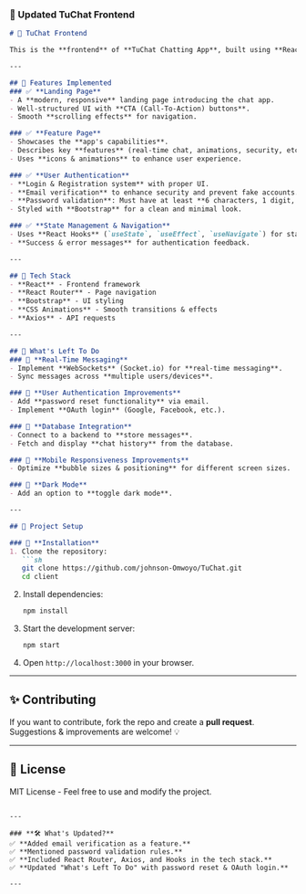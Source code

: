 ### **📌 Updated TuChat Frontend**
```md
# 🚀 TuChat Frontend

This is the **frontend** of **TuChat Chatting App**, built using **React & Bootstrap**. The frontend handles user authentication, chat UI, and real-time messaging.

---

## 📌 Features Implemented
### ✅ **Landing Page**
- A **modern, responsive** landing page introducing the chat app.
- Well-structured UI with **CTA (Call-To-Action) buttons**.
- Smooth **scrolling effects** for navigation.

### ✅ **Feature Page**
- Showcases the **app's capabilities**.
- Describes key **features** (real-time chat, animations, security, etc.).
- Uses **icons & animations** to enhance user experience.

### ✅ **User Authentication**
- **Login & Registration system** with proper UI.
- **Email verification** to enhance security and prevent fake accounts.  
- **Password validation**: Must have at least **6 characters, 1 digit, 1 uppercase, 1 lowercase, and 1 special character**.
- Styled with **Bootstrap** for a clean and minimal look.

### ✅ **State Management & Navigation**
- Uses **React Hooks** (`useState`, `useEffect`, `useNavigate`) for state and navigation.
- **Success & error messages** for authentication feedback.

---

## 📌 Tech Stack
- **React** - Frontend framework
- **React Router** - Page navigation
- **Bootstrap** - UI styling
- **CSS Animations** - Smooth transitions & effects
- **Axios** - API requests

---

## 🚀 What's Left To Do
### 🔲 **Real-Time Messaging**
- Implement **WebSockets** (Socket.io) for **real-time messaging**.
- Sync messages across **multiple users/devices**.

### 🔲 **User Authentication Improvements**
- Add **password reset functionality** via email.
- Implement **OAuth login** (Google, Facebook, etc.).

### 🔲 **Database Integration**
- Connect to a backend to **store messages**.
- Fetch and display **chat history** from the database.

### 🔲 **Mobile Responsiveness Improvements**
- Optimize **bubble sizes & positioning** for different screen sizes.

### 🔲 **Dark Mode**
- Add an option to **toggle dark mode**.

---

## 📁 Project Setup

### 🔧 **Installation**
1. Clone the repository:
   ```sh
   git clone https://github.com/johnson-Omwoyo/TuChat.git
   cd client
   ```
2. Install dependencies:
   ```sh
   npm install
   ```
3. Start the development server:
   ```sh
   npm start
   ```
4. Open `http://localhost:3000` in your browser.

---

## ✨ Contributing
If you want to contribute, fork the repo and create a **pull request**. Suggestions & improvements are welcome! 💡

---

## 📜 License
MIT License - Feel free to use and modify the project.
```

---

### **🛠️ What's Updated?**
✅ **Added email verification as a feature.**  
✅ **Mentioned password validation rules.**  
✅ **Included React Router, Axios, and Hooks in the tech stack.**  
✅ **Updated "What's Left To Do" with password reset & OAuth login.**  

---
